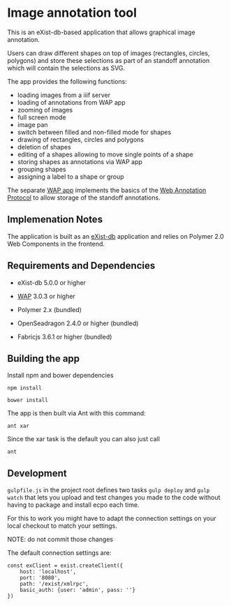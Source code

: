 # Image annotation tool

This is an eXist-db-based application that allows graphical image annotation.

Users can draw different shapes on top of images (rectangles, circles, polygons) and store these
selections as part of an standoff annotation which will contain the selections as SVG.

The app provides the following functions:

* loading images from a iiif server
* loading of annotations from WAP app
* zooming of images
* full screen mode
* image pan
* switch between filled and non-filled mode for shapes
* drawing of rectangles, circles and polygons
* deletion of shapes
* editing of a shapes allowing to move single points of a shape
* storing shapes as annotations via WAP app
* grouping shapes
* assigning a label to a shape or group

The separate [WAP app](https://gitlab.existsolutions.com/foss/web-annotation-protocol) implements
the basics of the [Web Annotation Protocol](https://www.w3.org/TR/annotation-protocol/) to allow storage of the 
standoff annotations.

## Implemenation Notes

The application is built as an [eXist-db](https://exist-db.org) application and relies
on Polymer 2.0 Web Components in the frontend. 

## Requirements and Dependencies

* eXist-db 5.0.0 or higher
* [WAP](https://github.com/eXistSolutions/web-annotation-service/releases) 3.0.3 or higher
* Polymer 2.x (bundled)

* OpenSeadragon 2.4.0 or higher (bundled)
* Fabricjs 3.6.1 or higher (bundled)


## Building the app

Install npm and bower dependencies

```
npm install
```

```
bower install
```

The app is then built via Ant with this command:

```
ant xar
```

Since the xar task is the default you can also just call

```
ant
```

## Development

`gulpfile.js` in the project root defines two tasks `gulp deploy` and `gulp watch` that lets you 
upload and test changes you made to the code without having to package and install ecpo each time.

For this to work you might have to adapt the connection settings on your local checkout to match
your settings.

NOTE: do not commit those changes

The default connection settings are:

```
const exClient = exist.createClient({
    host: 'localhost',
    port: '8080',
    path: '/exist/xmlrpc',
    basic_auth: {user: 'admin', pass: ''}
})
```

